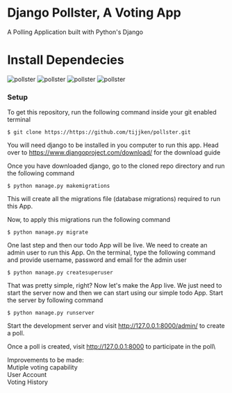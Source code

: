 # Django Pollster, A Voting App

A Polling Application built with Python's Django


# Install Dependecies
![pollster](https://github.com/tijjken/pollster/blob/master/static/Pollster1.png)
![pollster](https://github.com/tijjken/pollster/blob/master/static/Pollster2.png)
![pollster](https://github.com/tijjken/pollster/blob/master/static/Pollster3.png)
![pollster](https://github.com/tijjken/pollster/blob/master/static/Pollster4.png)


### Setup
To get this repository, run the following command inside your git enabled terminal

```
$ git clone https://https://github.com/tijjken/pollster.git
```
You will need django to be installed in you computer to run this app. Head over to https://www.djangoproject.com/download/ for the download guide

Once you have downloaded django, go to the cloned repo directory and run the following command

```
$ python manage.py makemigrations
```

This will create all the migrations file (database migrations) required to run this App.

Now, to apply this migrations run the following command
```
$ python manage.py migrate
```

One last step and then our todo App will be live. We need to create an admin user to run this App. On the terminal, type the following command and provide username, password and email for the admin user
```
$ python manage.py createsuperuser
```

That was pretty simple, right? Now let's make the App live. We just need to start the server now and then we can start using our simple todo App. Start the server by following command

```
$ python manage.py runserver
```

Start the development server and visit http://127.0.0.1:8000/admin/ to create a poll.



Once a poll is created, visit http://127.0.0.1:8000 to participate in the poll\

Improvements to be made: \
Mutiple voting capability \
User Account \
Voting History
